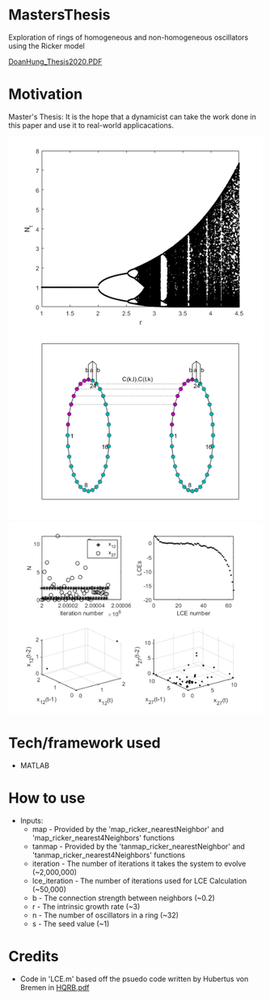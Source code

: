 # MastersThesis
Exploration of rings of homogeneous and non-homogeneous oscillators using the Ricker model

<a href="DoanHung_Thesis2020.pdf" target="_blank">DoanHung_Thesis2020.PDF</a>

# Motivation
Master's Thesis: It is the hope that a dynamicist can take the work done in this paper and use it to real-world applicacations.

![Alt text](ricker.png?raw=true "The Ricker Model")
![Alt text](coupled_rings_case1.png?raw=true "coupled_rings_case1")
![Alt text](case_1.png?raw=true "case_1")

# Tech/framework used
- MATLAB

# How to use
- Inputs:
  - map - Provided by the 'map_ricker_nearestNeighbor' and 'map_ricker_nearest4Neighbors' functions
  - tanmap - Provided by the 'tanmap_ricker_nearestNeighbor' and 'tanmap_ricker_nearest4Neighbors' functions
  - iteration - The number of iterations it takes the system to evolve (~2,000,000)
  - lce_iteration - The number of iterations used for LCE Calculation (~50,000)
  - b - The connection strength between neighbors (~0.2)
  - r - The intrinsic growth rate (~3)
  - n - The number of oscillators in a ring (~32)
  - s - The seed value (~1)
  
 # Credits
 - Code in 'LCE.m' based off the psuedo code written by Hubertus von Bremen in <a href="HQRB_paper.pdf" target="_blank">HQRB.pdf</a>
  
 

